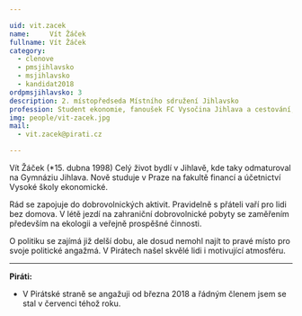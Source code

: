 ```yaml
---

uid: vit.zacek             
name:     Vít Žáček        
fullname: Vít Žáček       
category:               
  - clenove
  - pmsjihlavsko         
  - msjihlavsko           
  - kandidat2018   
ordpmsjihlavsko: 3
description: 2. místopředseda Místního sdružení Jihlavsko
profession: Student ekonomie, fanoušek FC Vysočina Jihlava a cestování, politický idealista
img: people/vit-zacek.jpg
mail:
  - vit.zacek@pirati.cz

---
```


Vít Žáček (*15. dubna 1998) Celý život bydlí v Jihlavě, kde taky odmaturoval na Gymnáziu Jihlava. Nově studuje v Praze na fakultě financí a účetnictví Vysoké školy ekonomické.

Rád se zapojuje do dobrovolnických aktivit. Pravidelně s přáteli vaří pro lidi bez domova. V létě jezdí na zahraniční dobrovolnické pobyty se zaměřením především na ekologii a veřejně prospěšné činnosti.

O politiku se zajímá již delší dobu, ale dosud nemohl najít to pravé místo pro svoje politické angažmá. V Pirátech našel skvělé lidi i motivující atmosféru.

---

**Piráti:**
* V Pirátské straně se angažuji od března 2018 a řádným členem jsem se stal v červenci téhož roku.
